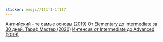 ```yaml
---
sticker: emoji//1f1f1-1f1f7
---
```

[Английский - те самые основы (2019)](_lessons/Английский%20-%20те%20самые%20основы%20(2019).md)
[От Elementary до Intermediate за 30 дней. Тариф Мастер (2020)](_lessons/От%20Elementary%20до%20Intermediate%20за%2030%20дней.%20Тариф%20Мастер%20(2020).md)
[Интенсив от Intermediate до Advanced (2019)](_lessons/Интенсив%20от%20Intermediate%20до%20Advanced%20(2019).md)